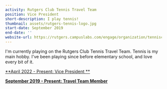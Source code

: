 ```yaml
---
activity: Rutgers Club Tennis Travel Team
position: Vice President
short-description: I play tennis!
thumbnail: assets/rutgers-tennis-logo.jpg
start-date: September 2019
end-date: ''
website-url: https://rutgers.campuslabs.com/engage/organization/tennisclub
---
```


I'm currently playing on the Rutgers Club Tennis Travel Team. Tennis is my main hobby. I've been playing since before elementary school, and love every bit of it.

<ins>**April 2022 - Present: Vice President **</ins>

<ins>**September 2019 - Present: Travel Team Member**</ins>
